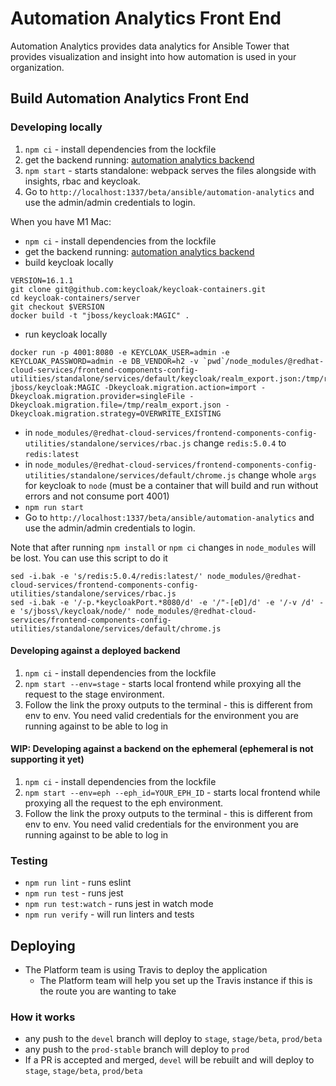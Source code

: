 # Automation Analytics Front End

Automation Analytics provides data analytics for Ansible Tower that provides visualization and insight into how automation is used in your organization.

## Build Automation Analytics Front End

### Developing locally

1. `npm ci` - install dependencies from the lockfile
2. get the backend running: [automation analytics backend](https://gitlab.cee.redhat.com/automation-analytics/automation-analytics-backend)
3. `npm start` - starts standalone: webpack serves the files alongside with insights, rbac and keycloak.
4. Go to `http://localhost:1337/beta/ansible/automation-analytics` and use the admin/admin credentials to login.

When you have M1 Mac:
- `npm ci` - install dependencies from the lockfile
- get the backend running: [automation analytics backend](https://gitlab.cee.redhat.com/automation-analytics/automation-analytics-backend)
- build keycloak locally 
```
VERSION=16.1.1
git clone git@github.com:keycloak/keycloak-containers.git
cd keycloak-containers/server
git checkout $VERSION
docker build -t "jboss/keycloak:MAGIC" .
```
- run keycloak locally 
```
docker run -p 4001:8080 -e KEYCLOAK_USER=admin -e KEYCLOAK_PASSWORD=admin -e DB_VENDOR=h2 -v `pwd`/node_modules/@redhat-cloud-services/frontend-components-config-utilities/standalone/services/default/keycloak/realm_export.json:/tmp/realm_export.json jboss/keycloak:MAGIC -Dkeycloak.migration.action=import -Dkeycloak.migration.provider=singleFile -Dkeycloak.migration.file=/tmp/realm_export.json -Dkeycloak.migration.strategy=OVERWRITE_EXISTING
```
- in `node_modules/@redhat-cloud-services/frontend-components-config-utilities/standalone/services/rbac.js` change `redis:5.0.4` to `redis:latest`
- in `node_modules/@redhat-cloud-services/frontend-components-config-utilities/standalone/services/default/chrome.js` change whole `args` for keycloak to `node` (must be a container that will build and run without errors and not consume port 4001)
- `npm run start`
- Go to `http://localhost:1337/beta/ansible/automation-analytics` and use the admin/admin credentials to login.

Note that after running `npm install` or `npm ci` changes in `node_modules` will be lost. You can use this script to do it
```
sed -i.bak -e 's/redis:5.0.4/redis:latest/' node_modules/@redhat-cloud-services/frontend-components-config-utilities/standalone/services/rbac.js
sed -i.bak -e '/-p.*keycloakPort.*8080/d' -e '/"-[eD]/d' -e '/-v /d' -e 's/jboss\/keycloak/node/' node_modules/@redhat-cloud-services/frontend-components-config-utilities/standalone/services/default/chrome.js
```

#### Developing against a deployed backend

1. `npm ci` - install dependencies from the lockfile
2. `npm start --env=stage` - starts local frontend while proxying all the request to the stage environment.
3. Follow the link the proxy outputs to the terminal - this is different from env to env. You need valid credentials for the environment you are running against to be able to log in

#### WIP: Developing against a backend on the ephemeral (ephemeral is not supporting it yet)

1. `npm ci` - install dependencies from the lockfile
2. `npm start --env=eph --eph_id=YOUR_EPH_ID` - starts local frontend while proxying all the request to the eph environment.
3. Follow the link the proxy outputs to the terminal - this is different from env to env. You need valid credentials for the environment you are running against to be able to log in

### Testing

- `npm run lint` - runs eslint
- `npm run test` - runs jest
- `npm run test:watch` - runs jest in watch mode
- `npm run verify` - will run linters and tests

## Deploying

- The Platform team is using Travis to deploy the application
  - The Platform team will help you set up the Travis instance if this is the route you are wanting to take

### How it works

- any push to the `devel` branch will deploy to `stage`, `stage/beta`, `prod/beta`
- any push to the `prod-stable` branch will deploy to `prod`
- If a PR is accepted and merged, `devel` will be rebuilt and will deploy to `stage`, `stage/beta`, `prod/beta`
